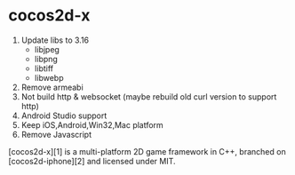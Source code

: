 cocos2d-x
=========

1. Update libs to 3.16
    - libjpeg
    - libpng
    - libtiff
    - libwebp
2. Remove armeabi
3. Not build http & websocket (maybe rebuild old curl version to support http)
4. Android Studio support
5. Keep iOS,Android,Win32,Mac platform
6. Remove Javascript

[cocos2d-x][1] is a multi-platform 2D game framework in C++, branched on
[cocos2d-iphone][2] and licensed under MIT.
